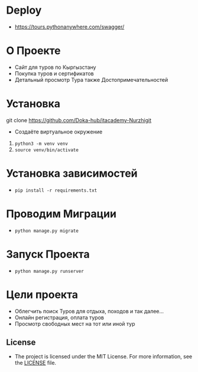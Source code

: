# Deploy

- https://tours.pythonanywhere.com/swagger/

# О Проекте
- Сайт для туров по Кыргызстану 
- Покупка туров и сертификатов
- Детальный просмотр Тура также Достопримечательностей
# Установка
git clone https://github.com/Doka-hub/itacademy-Nurzhigit
- Создаёте виртуальное окружение 
1. `python3 -m venv venv`
2. `source venv/bin/activate`

# Установка зависимостей 
- `pip install -r requirements.txt`

# Проводим Миграции
- `python manage.py migrate`

# Запуск Проекта
- `python manage.py runserver`

# Цели проекта 
- Облегчить поиск Туров для отдыха, походов и так далее...
- Онлайн регистрация, оплата туров
- Просмотр свободных мест на тот или иной тур

## License

- The project is licensed under the MIT License. For more information, see the [LICENSE](LICENSE) file.
